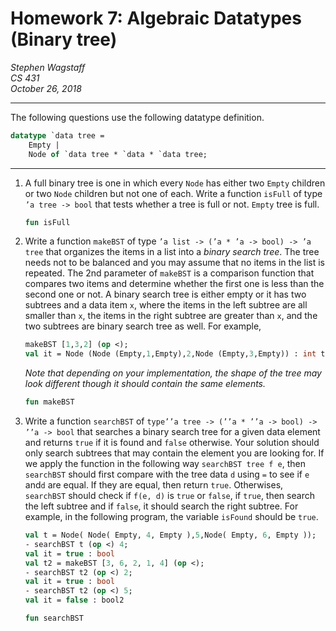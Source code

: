 Homework 7: Algebraic Datatypes (Binary tree)
============================================

*Stephen Wagstaff* \
*CS 431* \
*October 26, 2018*

---

The following questions use the following datatype definition.

```SML
datatype `data tree =
    Empty |
    Node of `data tree * `data * `data tree;
```

---

1. A full binary tree is one in which every `Node` has either two `Empty` children or two `Node` children but not one of each. Write a function `isFull` of type `’a tree -> bool` that tests whether a tree is full or not. `Empty` tree is full.

    ```SML
    fun isFull
    ```

2. Write a function `makeBST` of type `’a list -> (’a * ’a -> bool) -> ’a tree` that organizes the items in a list into a *binary search tree*.   The tree needs not to be balanced and you may assume that no items in the list is repeated. The 2nd parameter of `makeBST` is a comparison function that compares two items and determine whether the first one is less than the second one or not. A binary search tree is either empty or it has two  subtrees and a data item `x`, where the items in the left subtree are all smaller than  `x`, the items in the right subtree are greater than `x`, and the two subtrees are binary search tree as well.
  For example,

    ```SML
    makeBST [1,3,2] (op <);
    val it = Node (Node (Empty,1,Empty),2,Node (Empty,3,Empty)) : int tree
    ```

    *Note that depending on your implementation, the shape of the tree may look different though it should contain the same elements.*

    ```SML
    fun makeBST
    ```

3. Write a function `searchBST` of `type’’a tree -> (’’a * ’’a -> bool) -> ’’a -> bool` that searches a binary search tree for a given data element and returns `true` if it is found and `false` otherwise. Your solution should only search subtrees that may contain the element you are looking for. If we apply the function in the following way `searchBST tree f e`, then `searchBST` should first compare with the tree data `d` using `=` to see if `e` and`d` are equal. If they are equal, then return  `true`. Otherwises, `searchBST` should check if `f(e, d)` is `true` or `false`, if `true`, then search the left subtree and if `false`, it should search the right subtree.
   For  example, in  the  following  program,  the  variable `isFound` should be `true`.

   ```SML
   val t = Node( Node( Empty, 4, Empty ),5,Node( Empty, 6, Empty ));
   - searchBST t (op <) 4;
   val it = true : bool
   val t2 = makeBST [3, 6, 2, 1, 4] (op <);
   - searchBST t2 (op <) 2;
   val it = true : bool
   - searchBST t2 (op <) 5;
   val it = false : bool2
   ```

   ```SML
   fun searchBST
   ```